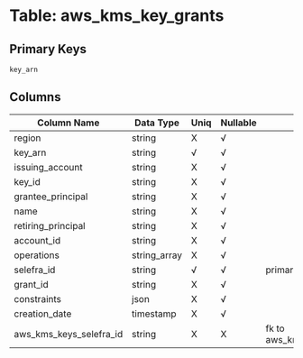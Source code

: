 # Table: aws_kms_key_grants

## Primary Keys 

```
key_arn
```


## Columns 

|  Column Name   |  Data Type  | Uniq | Nullable | Description | 
|  ----  | ----  | ----  | ----  | ---- | 
| region | string | X | √ |  | 
| key_arn | string | √ | √ |  | 
| issuing_account | string | X | √ |  | 
| key_id | string | X | √ |  | 
| grantee_principal | string | X | √ |  | 
| name | string | X | √ |  | 
| retiring_principal | string | X | √ |  | 
| account_id | string | X | √ |  | 
| operations | string_array | X | √ |  | 
| selefra_id | string | √ | √ | primary keys value md5 | 
| grant_id | string | X | √ |  | 
| constraints | json | X | √ |  | 
| creation_date | timestamp | X | √ |  | 
| aws_kms_keys_selefra_id | string | X | X | fk to aws_kms_keys.selefra_id | 


